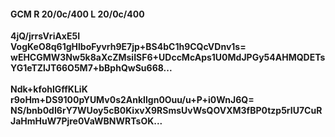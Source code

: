 #### GCM R 20/0c/400 L 20/0c/400
**4jQ/jrrsVriAxE5I**<br/>**VogKeO8q61gHlboFyvrh9E7jp+BS4bC1h9CQcVDnv1s=**<br/>**wEHCGMW3Nw5k8aXcZMsiISF6+UDccMcAps1U0MdJPGy54AHMQDETsYG1eTZlJT66O5M7+bBphQwSu668...**<br/><br/>
**Ndk+kfohlGffKLiK**<br/>**r9oHm+DS9100pYUMv0s2AnkIlgn0Ouu/u+P+i0WnJ6Q=**<br/>**NS/bnb0dI6rY7WUoy5cB0KixvX9RSmsUvWsQOVXM3fBP0tzp5rIU7CuRJaHmHuW7Pjre0VaWBNWRTsOK...**